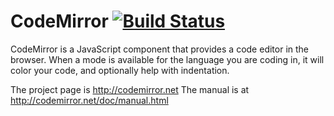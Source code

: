 # CodeMirror [![Build Status](https://secure.travis-ci.org/marijnh/CodeMirror2.png?branch=master)](http://travis-ci.org/marijnh/CodeMirror2)

CodeMirror is a JavaScript component that provides a code editor in
the browser. When a mode is available for the language you are coding
in, it will color your code, and optionally help with indentation.

The project page is http://codemirror.net
The manual is at http://codemirror.net/doc/manual.html

